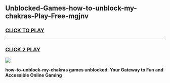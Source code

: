 
## Unblocked-Games-how-to-unblock-my-chakras-Play-Free-mgjnv
<h3>
<a href="https://premium76.site?title=how-to-unblock-my-chakras&ref=23A">CLICK TO PLAY</a></h3>
<hr>

<h3>
<a href="https://premium76.site?title=how-to-unblock-my-chakras&ref=23A">CLICK 2 PLAY</a>
  
</h3>

<a href="https://premium76.site?title=how-to-unblock-my-chakras&ref=23A"><img src="https://clearcache.store/games.png"></a>


**how-to-unblock-my-chakras games unblocked: Your Gateway to Fun and Accessible Online Gaming**
